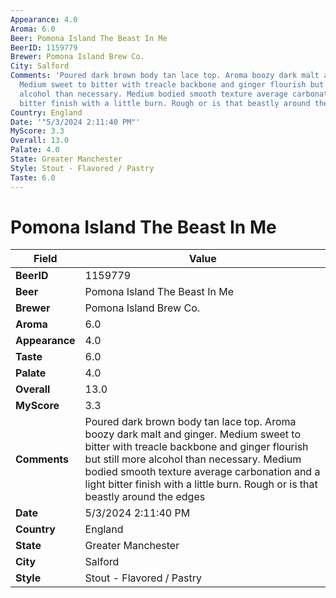 ```yaml
---
Appearance: 4.0
Aroma: 6.0
Beer: Pomona Island The Beast In Me
BeerID: 1159779
Brewer: Pomona Island Brew Co.
City: Salford
Comments: 'Poured dark brown body tan lace top. Aroma boozy dark malt and ginger.
  Medium sweet to bitter with treacle backbone and ginger flourish but still more
  alcohol than necessary. Medium bodied smooth texture average carbonation and a light
  bitter finish with a little burn. Rough or is that beastly around the edges '
Country: England
Date: '"5/3/2024 2:11:40 PM"'
MyScore: 3.3
Overall: 13.0
Palate: 4.0
State: Greater Manchester
Style: Stout - Flavored / Pastry
Taste: 6.0
---
```


# Pomona Island The Beast In Me

| Field         | Value |
|---------------|-------|
| **BeerID** | 1159779 |
| **Beer** | Pomona Island The Beast In Me |
| **Brewer** | Pomona Island Brew Co. |
| **Aroma** | 6.0 |
| **Appearance** | 4.0 |
| **Taste** | 6.0 |
| **Palate** | 4.0 |
| **Overall** | 13.0 |
| **MyScore** | 3.3 |
| **Comments** | Poured dark brown body tan lace top. Aroma boozy dark malt and ginger. Medium sweet to bitter with treacle backbone and ginger flourish but still more alcohol than necessary. Medium bodied smooth texture average carbonation and a light bitter finish with a little burn. Rough or is that beastly around the edges  |
| **Date** | 5/3/2024 2:11:40 PM |
| **Country** | England |
| **State** | Greater Manchester |
| **City** | Salford |
| **Style** | Stout - Flavored / Pastry |
